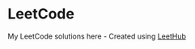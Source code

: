 # LeetCode
My LeetCode solutions here - Created using [LeetHub](https://github.com/QasimWani/LeetHub)
